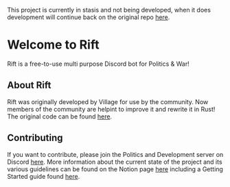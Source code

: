 This project is currently in stasis and not being developed, when it does development will continue back on the original repo [here](https://github.com/mrvillage/rift).

# Welcome to Rift

Rift is a free-to-use multi purpose Discord bot for Politics & War!

## About Rift

Rift was originally developed by Village for use by the community. Now members of the community are helpint to improve it and rewrite it in Rust!
The original code can be found [here](https://github.com/mrvillage/rift).

## Contributing

If you want to contribute, please join the Politics and Development server on Discord [here](https://discord.gg/Rrq56nMYSK).
More information about the current state of the project and its various guidelines can be found on the Notion page [here](https://mrvillage.notion.site/Rift-6e5e2a4ea7ab40c48b7210a7246e5295) including a Getting Started guide found [here](https://www.notion.so/mrvillage/Getting-Started-9b10604aee2a4a5384c6acd3be061084).
